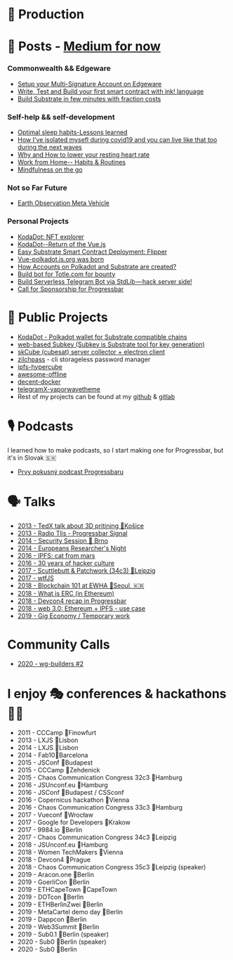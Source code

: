 # 📝 Production 

# 📝 Posts  - [Medium for now](https://medium.com/@yangwao)

### Commonwealth && Edgeware
* [Setup your Multi-Signature Account on Edgeware](https://medium.com/commonwealth-labs/setup-your-multi-signature-account-on-edgeware-759df7e62c05)
* [Write, Test and Build your first smart contract with ink! language](https://medium.com/commonwealth-labs/write-test-and-build-your-first-smart-contract-with-ink-language-f5682cf1ded)
* [Build Substrate in few minutes with fraction costs](https://medium.com/commonwealth-labs/build-substrate-in-few-minutes-with-fraction-costs-26fce6aa5066)

### Self-help && self-development
* [Optimal sleep habits-Lessons learned](https://medium.com/@yangWao/optimal-sleep-habits-lessons-learned-8c097e3d3b8c)
* [How I've isolated mysefl during covid19 and you can live like that too during the next waves](https://medium.com/@yangWao/how-ive-isolated-myself-during-covid19-and-you-can-live-like-that-too-during-the-next-waves-4a08936bdc77)
* [Why and How to lower your resting heart rate](https://medium.com/@yangWao/why-and-how-to-lower-your-resting-heart-rate-f98ce66f034d)
* [Work from Home-- Habits & Routines](https://medium.com/@yangWao/work-from-home-habits-routines-d84497bfb287)
* [Mindfulness on the go](https://medium.com/@yangWao/mindfulness-on-the-go-%EF%B8%8F-c7411ac647a4)

### Not so Far Future
* [Earth Observation Meta Vehicle](https://medium.com/starmesh/earth-observation-meta-vehicle-2882b7d3b857)

### Personal Projects
* [KodaDot: NFT explorer](https://medium.com/kodadot/kodadot-nft-explorer-f2c3a326a856)
* [KodaDot--Return of the Vue.js](https://medium.com/kodadot/kodadot-return-of-the-vue-js-b9ec01268ea2)
* [Easy Substrate Smart Contract Deployment: Flipper](https://medium.com/@yangWao/easy-substrate-smart-contract-deployment-flipper-375b71c479de)
* [Vue-polkadot.js.org was born](https://medium.com/kodadot/vue-polkadot-js-org-was-born-99d67708eb13)
* [How Accounts on Polkadot and Substrate are created?](https://medium.com/@yangWao/how-accounts-on-polkadot-and-substrate-are-created-9f9d80a57ae1)
* [Build bot for Totle.com for bounty](https://medium.com/@yangWao/how-to-get-a-bounty-really-easy-932d1b347fb5)
* [Build Serverless Telegram Bot via StdLib — hack server side!](https://medium.com/@yangWao/build-serverless-telegram-bot-via-stdlib-hack-server-side-754f375e71d1)
* [Call for Sponsorship for Progressbar](https://medium.com/wearekickback/call-for-sponsorship-of-a-local-ethereum-event-solidity-5-0-91b9e8b2f453)

# 🐬 Public Projects
* [KodaDot - Polkadot wallet for Substrate compatible chains](https://kodadot.js.org) 
* [web-based Subkey (Subkey is Substrate tool for key generation)](https://subkey.netlify.com)
* [skCube (cubesat) server collector + electron client](https://github.com/yangwao/skCube_data_collector)
* [zilchpass](https://www.npmjs.com/package/zilchpass) - cli 
storageless password manager
* [ipfs-hypercube](https://github.com/yangwao/ipfs-hypercube)
* [awesome-offline](https://github.com/yangwao/awesome-offline)
* [decent-docker](https://github.com/yangwao/decent-docker)
* [telegramX-vaporwavetheme](https://github.com/yangwao/telegramX-vaporwavetheme)
* Rest of my projects can be found at my [github](https://github.com/yangwao?tab=repositories) & [gitlab](https://gitlab.com/users/yangwao/activity)

# 🎙 Podcasts 
I learned how to make podcasts, so I start making one for Progressbar, but it's in Slovak 🇸🇰
* [Prvy pokusný podcast Progressbaru](https://pppp.substack.com/)

# 🗣 Talks 
* [2013 - TedX talk about 3D pritining 📍Košice]()
* [2013 - Radio Tlis - Progressbar Signal]()
* [2014 - Security Session 📍 Brno]()
* [2014 - Europeans Researcher's Night]()
* [2016 - IPFS: cat from mars](https://docs.google.com/presentation/d/e/2PACX-1vQSu1ZmjcYvrDZcd6s4P_SburPysy0s5Gzwx5CNLQBw_wjIkhpTmu4wF-CAaFelOKgd1k2PPANMd_Ub/pub?start=false&loop=false&delayms=3000)
* [2016 - 30 years of hacker culture](https://docs.google.com/presentation/d/e/2PACX-1vQjtMvleJdOulbUIXn4NeVqmgKr8Z27-UVpqYauEk_4hKdO7ghJo2ot-Nk9T9nnML9IE5Lk_YmSqaNZ/pub?start=false&loop=false&delayms=3000)
* [2017 - Scuttlebutt & Patchwork (34c3) 📍Leipzig](https://docs.google.com/presentation/d/e/2PACX-1vRPqSKh43XTNUC_WsqjYWF7HfYG0CG-eJVRgIyINU5JMllzJZ-RSji6LtPbZCP9xuuTMgKzR39KcY9g/pub?start=false&loop=false&delayms=3000)
* [2017 - wtfJS](https://docs.google.com/presentation/d/e/2PACX-1vSCkK79BEgiLFrJ6WJ_Ebiah8oIsT4bV6HvoxYdqNYMfv51qiR2Q00kUcfE2GjbqDdUZ2HzExeeSyTd/pub?start=false&loop=false&delayms=3000)
* [2018 - Blockchain 101 at EWHA 📍Seoul, 🇰🇷]()
* [2018 - What is ERC (in Ethereum)](https://docs.google.com/presentation/d/e/2PACX-1vSbGKxHhAdN4VCE_WfQhmf3yWiqwVz4L6Q9TGyVBs2sCC-GE5I8RnaCImYt3nvR5pCbuJwMcIHr26Hn/pub?start=false&loop=false&delayms=3000)
* [2018 - Devcon4 recap in Progressbar](https://docs.google.com/presentation/d/e/2PACX-1vQcoWpwz7RZ-P9Vnt5yWy2Wl8Sysocn6FBxxHpXWloFnNvzwIlaxWHmcJYkz27hyt3XW-JIfI3xDqHn/pub?start=false&loop=false&delayms=3000)
* [2018 - web 3.0: Ethereum + IPFS - use case](https://docs.google.com/presentation/d/e/2PACX-1vSsE1EnyewfHrJOEgMAXtHZc_pupT9MIwNxTHdUkbOVOc2C-u9MpkUEiRlxwOS_oMqV5yS6rSE7u0tI/pub?start=false&loop=false&delayms=3000)
* [2019 - Gig Economy / Temporary work](https://docs.google.com/presentation/d/e/2PACX-1vQ_gB77B4vCSaoQjBTHEcSPTNN9WfbtCYCPDOOzTSiLyrm2HlT2aLeWj4hGJ9CVKW-bkJPgdrV4ZAPD/pub?start=false&loop=false&delayms=3000)

# Community Calls

* [2020 - wg-builders #2](https://www.youtube.com/watch?v=aO9h1K-R8HA)
  
# I enjoy 🎭 conferences & hackathons 👨‍💻
* 2011 - CCCamp 📍Finowfurt 
* 2013 - LXJS 📍Lisbon
* 2014 - LXJS 📍Lisbon
* 2014 - Fab10📍Barcelona
* 2015 - JSConf 📍Budapest
* 2015 - CCCamp 📍Zehdenick
* 2015 - Chaos Communication Congress 32c3 📍Hamburg
* 2016 - JSUnconf.eu 📍Hamburg
* 2016 - JSConf 📍Budapest / CSSconf
* 2016 - Copernicus hackathon 📍Vienna
* 2016 - Chaos Communication Congress 33c3 📍Hamburg
* 2017 - Vueconf 📍Wrocław
* 2017 - Google for Developers 📍Krakow
* 2017 - 9984.io 📍Berlin
* 2017 - Chaos Communication Congress 34c3 📍Leipzig
* 2018 - JSUnconf.eu 📍Hamburg
* 2018 - Women TechMakers 📍Vienna
* 2018 - Devcon4 📍Prague
* 2018 - Chaos Communication Congress 35c3 📍Leipzig (speaker)
* 2019 - Aracon.one 📍Berlin
* 2019 - GoerliCon 📍Berlin
* 2019 - ETHCapeTown 📍CapeTown
* 2019 - DOTcon 📍Berlin
* 2019 - ETHBerlinZwei 📍Berlin
* 2019 - MetaCartel demo day 📍Berlin
* 2019 - Dappcon 📍Berlin
* 2019 - Web3Summit 📍Berlin 
* 2019 - Sub0.1 📍Berlin (speaker)
* 2020 - Sub0 📍Berlin (speaker)
* 2020 - Sub0 📍Berlin
